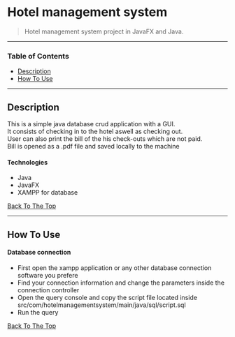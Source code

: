 # Hotel management system

> Hotel management system project in JavaFX and Java.

---

### Table of Contents
- [Description](#description)
- [How To Use](#how-to-use)

---

## Description
This is a simple java database crud application with a GUI. <br /> It consists of checking in to the hotel aswell as checking out.\
User can also print the bill of the his check-outs which are not paid. <br /> Bill is opened as a .pdf file and saved locally to the machine
#### Technologies
- Java
- JavaFX
- XAMPP for database

[Back To The Top](#read-me-template)

---

## How To Use

#### Database connection

- First open the xampp application or any other database connection software you prefere
- Find your connection information and change the parameters inside the connection controller
- Open the query console and copy the script file located inside src/com/hotelmanagementsystem/main/java/sql/script.sql
- Run the query

[Back To The Top](#read-me-template)



